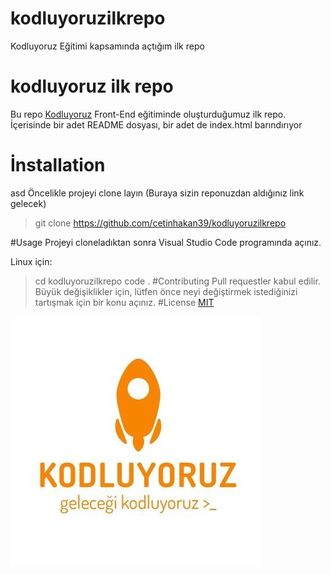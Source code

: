 # kodluyoruzilkrepo
Kodluyoruz Eğitimi kapsamında açtığım ilk repo
# kodluyoruz ilk repo
Bu repo [Kodluyoruz](www.kodluyoruz.org) Front-End eğitiminde oluşturduğumuz ilk repo. İçerisinde bir adet README dosyası, bir adet de index.html barındırıyor

# İnstallation
asd
Öncelikle projeyi clone layın (Buraya sizin reponuzdan aldığınız link gelecek)
> git clone https://github.com/cetinhakan39/kodluyoruzilkrepo

#Usage
Projeyi cloneladıktan sonra Visual Studio Code programında açınız.

Linux için:
> cd kodluyoruzilkrepo
code .
#Contributing
Pull requestler kabul edilir. Büyük değişiklikler için, lütfen önce neyi değiştirmek istediğinizi tartışmak için bir konu açınız.
#License
[MIT](https://choosealicense.com/licenses/mit/)

![Kodluyoruz Logo](https://raw.githubusercontent.com/Kodluyoruz/taskforce/git/git/markdown-nedir-nasil-kullaniriz-/figures/kodluyoruz_logo.jpg)
